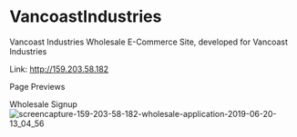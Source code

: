 # VancoastIndustries
Vancoast Industries Wholesale E-Commerce Site, developed for Vancoast Industries

Link: http://159.203.58.182

Page Previews

Wholesale Signup
![screencapture-159-203-58-182-wholesale-application-2019-06-20-13_04_56](https://user-images.githubusercontent.com/8814112/59879533-c5ba2e00-935f-11e9-9b08-7e75d8ddb5a2.png)

